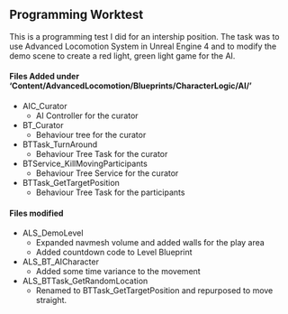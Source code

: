 ## Programming Worktest
<p>
This is a programming test I did for an intership position. The task was to use Advanced Locomotion System in Unreal Engine 4 and to modify the demo scene to create a red light, green light game for the AI.
</p>
<p>
  
#### Files Added under ‘Content/AdvancedLocomotion/Blueprints/CharacterLogic/AI/’    
  
* AIC_Curator  
  + AI Controller for the curator  
* BT_Curator  
  + Behaviour tree for the curator  
* BTTask_TurnAround   
  + Behaviour Tree Task for the curator  
* BTService_KillMovingParticipants  
  + Behaviour Tree Service for the curator  
* BTTask_GetTargetPosition  
  + Behaviour Tree Task for the participants  
</p>
<p>
  
#### Files modified   
  
* ALS_DemoLevel  
  + Expanded navmesh volume and added walls for the play area   
  + Added countdown code to Level Blueprint  
* ALS_BT_AICharacter  
  + Added some time variance to the movement  
* ALS_BTTask_GetRandomLocation  
  + Renamed to BTTask_GetTargetPosition and repurposed to move straight.
</p>
